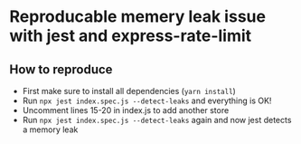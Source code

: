 # Reproducable memery leak issue with jest and express-rate-limit

## How to reproduce

- First make sure to install all dependencies (`yarn install`)
- Run `npx jest index.spec.js --detect-leaks` and everything is OK!
- Uncomment lines 15-20 in index.js to add another store
- Run `npx jest index.spec.js --detect-leaks` again and now jest detects a memory leak

